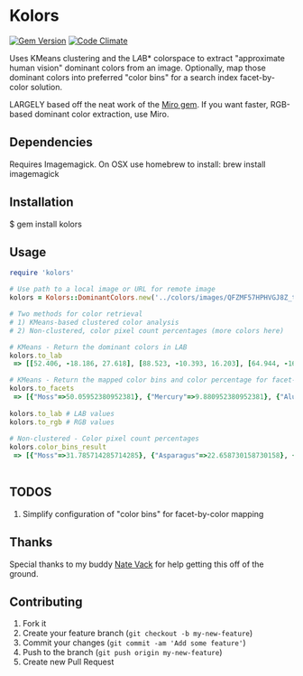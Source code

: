 # Kolors
[![Gem Version](https://badge.fury.io/rb/kolors.png)](http://badge.fury.io/rb/kolors)
[![Code Climate](https://codeclimate.com/github/ewlarson/kolors.png)](https://codeclimate.com/github/ewlarson/kolors)

Uses KMeans clustering and the L*A*B* colorspace to extract "approximate human vision" dominant colors from an image.  Optionally, map those dominant colors into preferred "color bins" for a search index facet-by-color solution.

LARGELY based off the neat work of the [Miro gem](https://github.com/jonbuda/miro).  If you want faster, RGB-based dominant color extraction, use Miro.

## Dependencies

Requires Imagemagick.  On OSX use homebrew to install: brew install imagemagick

## Installation

$ gem install kolors

## Usage

```ruby
require 'kolors'

# Use path to a local image or URL for remote image
kolors = Kolors::DominantColors.new('../colors/images/QFZMF57HPHVGJ8Z_thumb.png')

# Two methods for color retrieval
# 1) KMeans-based clustered color analysis
# 2) Non-clustered, color pixel count percentages (more colors here)

# KMeans - Return the dominant colors in LAB
kolors.to_lab
 => [[52.406, -18.186, 27.618], [88.523, -10.393, 16.203], [64.944, -16.181, 24.419], [28.486, -16.665, 22.73]]

# KMeans - Return the mapped color bins and color percentage for facet-by-color
kolors.to_facets
 => [{"Moss"=>50.05952380952381}, {"Mercury"=>9.880952380952381}, {"Aluminum"=>19.186507936507937}, {"Iron"=>20.873015873015873}]
 
kolors.to_lab # LAB values
kolors.to_rgb # RGB values
 
# Non-clustered - Color pixel count percentages
kolors.color_bins_result
 => [{"Moss"=>31.785714285714285}, {"Asparagus"=>22.658730158730158}, {"Aluminum"=>7.420634920634921}, {"Tungsten"=>5.396825396825397}, {"Magnesium"=>4.821428571428572}, {"Iron"=>4.424603174603175}, {"Steel"=>4.067460317460317}, {"Silver"=>3.8293650793650795}, {"Tin"=>3.7896825396825395}, {"Mercury"=>3.6904761904761907}, {"Nickel"=>3.5515873015873014}, {"Lead"=>2.380952380952381}, {"Snow"=>2.0634920634920633}, {"Licorice"=>0.11904761904761905}]
 
```

## TODOS

1. Simplify configuration of "color bins" for facet-by-color mapping

## Thanks

Special thanks to my buddy [Nate Vack](https://github.com/njvack) for help getting this off of the ground.

## Contributing

1. Fork it
2. Create your feature branch (`git checkout -b my-new-feature`)
3. Commit your changes (`git commit -am 'Add some feature'`)
4. Push to the branch (`git push origin my-new-feature`)
5. Create new Pull Request
